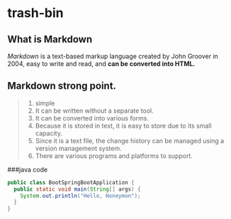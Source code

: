 # trash-bin
## What is Markdown
*Markdown* is a text-based markup language created by John Groover in 2004, easy to write and read, and **can be converted into HTML.**

## Markdown strong point.
>1. simple
>2. It can be written without a separate tool.
>3. It can be converted into various forms.
>4. Because it is stored in text, it is easy to store due to its small capacity.
>5. Since it is a text file, the change history can be managed using a version management system.
>6. There are various programs and platforms to support.

###java code

```java
public class BootSpringBootApplication {
  public static void main(String[] args) {
    System.out.println("Hello, Honeymon");
  }
}
```

